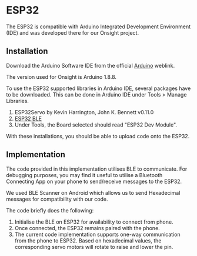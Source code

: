 # ESP32
The ESP32 is compatible with Arduino Integrated Development Environment (IDE) and was developed there for our Onsight project.

## Installation
Download the Arduino Software IDE from the official [Arduino](https://www.arduino.cc/en/software) weblink.

The version used for Onsight is Arduino 1.8.8.

To use the ESP32 supported libraries in Arduino IDE, several packages have to be downloaded. This can be done in Arduino IDE under Tools > Manage Libraries.

 1. ESP32Servo by Kevin Harrington, John K. Bennett v0.11.0
 2. [ESP32 BLE](https://www.hackster.io/abdularbi17/how-to-install-esp32-board-in-arduino-ide-1cd571)
 3. Under Tools, the Board selected should read "ESP32 Dev Module".

With these installations, you should be able to upload code onto the ESP32.

## Implementation
The code provided in this implementation utilises BLE to communicate. For debugging purposes, you may find it useful to utilise a Bluetooth Connecting App on your phone to send/receive messages to the ESP32. 

We used BLE Scanner on Android which allows us to send Hexadecimal messages for compatibility with our code.

The code briefly does the following:

 1. Initialise the BLE on ESP32 for availability to connect from phone.
 2. Once connected, the ESP32 remains paired with the phone.
 3. The current code implementation supports one-way communication from the phone to ESP32. Based on hexadecimal values, the corresponding servo motors will rotate to raise and lower the pin.

 